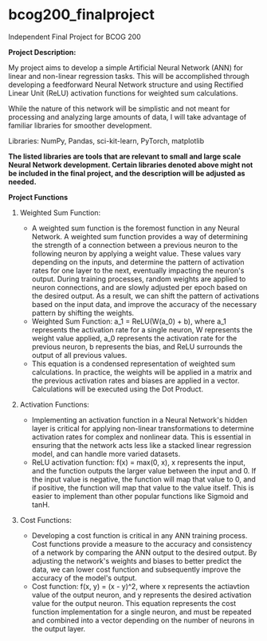 # bcog200_finalproject
Independent Final Project for BCOG 200

**Project Description:**

My project aims to develop a simple Artificial Neural Network (ANN) for linear and non-linear regression tasks. This will be accomplished through developing a feedforward Neural Network structure and using Rectified Linear Unit (ReLU) activation functions for weighted sum calculations. 

While the nature of this network will be simplistic and not meant for processing and analyzing large amounts of data, I will take advantage of familiar libraries for smoother development.

Libraries: NumPy, Pandas, sci-kit-learn, PyTorch, matplotlib

**The listed libraries are tools that are relevant to small and large scale Neural Network development. Certain libraries denoted above might not be included in the final project, and the description will be adjusted as needed.**


**Project Functions**

1. Weighted Sum Function:
   - A weighted sum function is the foremost function in any Neural Network. A weighted sum function provides a way of determining the strength of a connection between a previous neuron to the following neuron by applying a weight value. These values vary depending on the inputs, and determine the pattern of activation rates for one layer to the next, eventually impacting the neuron's output. During training processes, random weights are applied to neuron connections, and are slowly adjusted per epoch based on the desired output. As a result, we can shift the pattern of activations based on the input data, and improve the accuracy of the necessary pattern by shifting the weights.
   - Weighted Sum Function: a_1 = ReLU(W(a_0) + b), where a_1 represents the activation rate for a single neuron, W represents the weight value applied, a_0 represents the activation rate for the previous neuron, b represents the bias, and ReLU surrounds the output of all previous values.
   - This equation is a condensed representation of weighted sum calculations. In practice, the weights will be applied in a matrix and the previous activation rates and biases are applied in a vector. Calculations will be executed using the Dot Product.

  
2. Activation Functions:
   - Implementing an activation function in a Neural Network's hidden layer is critical for applying non-linear transformations to determine activation rates for complex and nonlinear data. This is essential in ensuring that the network acts less like a stacked linear regression model, and can handle more varied datasets.
   - ReLU activation function: f(x) = max(0, x), x represents the input, and the function outputs the larger value between the input and 0. If the input value is negative, the function will map that value to 0, and if positive, the function will map that value to the value itself. This is easier to implement than other popular functions like Sigmoid and tanH.

  
3. Cost Functions:
   - Developing a cost function is critical in any ANN training process. Cost functions provide a measure to the accuracy and consistency of a network by comparing the ANN output to the desired output. By adjusting the network's weights and biases to better predict the data, we can lower cost function and subsequently improve the accuracy of the model's output.
   - Cost function: f(x, y) = (x - y)^2, where x represents the actiavtion value of the output neuron, and y represents the desired activation value for the output neuron. This equation represents the cost function implementation for a single neuron, and must be repeated and combined into a vector depending on the number of neurons in the output layer. 

  
